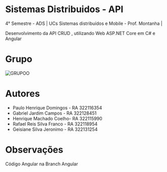 # Sistemas Distribuidos - API
4° Semestre - ADS | UCs  Sistemas distribuídos e Mobile - Prof. Montanha | 

Desenvolvimento da API CRUD , utilizando Web ASP.NET Core em C# e Angular

# Grupo
![GRUPOO](https://github.com/pyhpaulo/Sistemas_Distribuidos_API/assets/90566724/7bc80d52-58c7-43a2-992c-02c95187beac)
# Autores
<ul>
	<li>Paulo Henrique Domingos - RA 322116354</li>
	<li>Gabriel Jardim Campos - RA 322128451</li>
	<li>Henrique Machado Coelho- RA 322115990</li>
	<li>Rafael Reis Silva Franco - RA 322118954</li>
	<li>Geisiane Silva Jeronimo - RA 322131254</li>
</ul>

# Observações

Código Angular na Branch Angular

